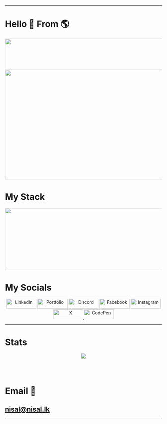<hr>
<div align="start">
  <h1>Hello 👋 From 🌎 </h1>
</div>



<div align="center">
  <a href="https://codepen.io/Mooncaque/pen/xxedWOV" target="_blank" rel="noopener noreferrer">
         <img src="https://github-card-orpin.vercel.app/api/githubCard" width="1000" height="100" />
  </a>
</div>

<div align="center">
      <a href="https://nisal.lk" target="_blank" rel="noopener noreferrer">
        <img src="https://nisalintro.vercel.app/api/MyName" width="1000" height="350" />
      </a>
</div>

<div align="start">
  <h1>My Stack </h1>
</div>

<div align="center">
    <a href="https://nisal.lk" target="_blank" rel="noopener noreferrer">
        <img src="https://reactlogo.vercel.app/api/ReactLogo" width="10000" height="200" />
    </a>
</div>

<div align="start">
  <h1>My Socials </h1>
</div>
<div align="center">
  <p align="center">
  <a href="https://linkedin.com/in/nisal-herath">
    <img src="https://linkedin-drab-mu.vercel.app/api/linkedin" alt="LinkedIn" width="96" height="31" />
  </a>
  <a href="https://nisal.lk">
    <img src="https://nisallk.vercel.app/api/nisallk" alt="Portfolio" width="96" height="31" />
  </a>
  <a href="https://discord.com/users/790576125678977065">
    <img src="https://discord-tau-peach.vercel.app/api/discord" alt="Discord" width="96" height="31" />
  </a>
  <a href="https://facebook.com/mooncaque">
    <img src="https://fb-iota-steel.vercel.app/api/facebook" alt="Facebook" width="96" height="31" />
  </a>
  <a href="https://instagram.com/mooncaque">
    <img src="https://insta-nu-two.vercel.app/api/insta" alt="Instagram" width="96" height="31" />
  </a>
  <a href="https://x.com/artnisal">
    <img src="https://twitter-ecru-seven.vercel.app/api/twitter" alt="X" width="96" height="31" />
  </a>
  <a href="https://codepen.io/Mooncaque">
    <img src="https://cdpen.vercel.app/api/codepen" alt="CodePen" width="96" height="31" />
  </a>
</p>
</div>

---
<div align="start">
  <h1>Stats </h1>
</div>
<div align="center">
  
![](https://github-readme-streak-stats.herokuapp.com/?user=nisalherath&theme=dark&hide_border=false)<br/>

</div>
<br>
<br>

# Email 📧 
## nisal@nisal.lk

<hr>


